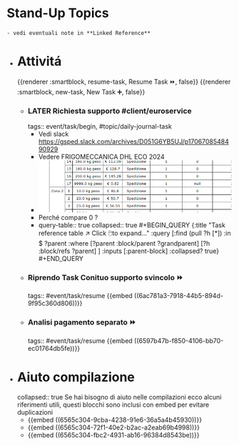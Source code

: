 # Stand-Up Topics
	- vedi eventuali note in **Linked Reference**
- # Attivitá
  {{renderer :smartblock, resume-task, Resume Task ⏩️, false}} {{renderer :smartblock, new-task, New Task ➕, false}}
	- ### LATER Richiesta supporto #client/euroservice
	  tags:: event/task/begin, #topic/daily-journal-task
		- Vedi slack https://gsped.slack.com/archives/D051G6YB5UJ/p1706708548490929
		- Vedere FRIGOMECCANICA DHL ECO 2024
		- ![image.png](../assets/image_1706774288705_0.png)
		- Perché compare 0 ?
		- query-table:: true
		  collapsed:: true
		  #+BEGIN_QUERY
		  {:title "Task reference table ↗️ Click 🖱️to expand..." :query [:find (pull ?h [*])
		      :in $ ?parent
		      :where
		      [?parent :block/parent ?grandparent]
		      [?h :block/refs ?parent]
		  ]
		  :inputs [:parent-block]
		  :collapsed? true}
		  #+END_QUERY
	- ### Riprendo Task Conituo supporto svincolo ⏩️
	  tags:: #event/task/resume
	  {{embed ((6ac781a3-7918-44b5-894d-9f95c360d806))}}
	- ### Analisi pagamento separato ⏩️
	  tags:: #event/task/resume
	  {{embed ((6597b47b-f850-4106-bb70-ec01764db5fe))}}
- # Aiuto compilazione
  collapsed:: true
  Se hai bisogno di aiuto nelle compilazioni ecco alcuni riferimenti utili, questi blocchi sono inclusi con embed per evitare duplicazioni
	- {{embed ((6565c304-9cba-4238-91e6-36a5a4b45930))}}
	- {{embed ((6565c304-72f1-40e2-b2ac-a2eab69b4998))}}
	- {{embed ((6565c304-fbc2-4931-ab16-96384d8543be))}}